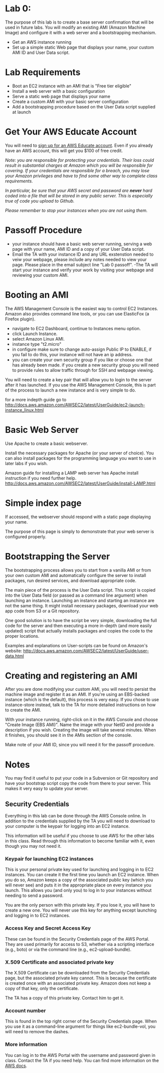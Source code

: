 # Lab 0:

The purpose of this lab is to create a base server confirmation that will be used in future labs. You will modify an existing AMI (Amazon Machine Image) and configure it with a web server and a bootstrapping mechanism.

- Get an AWS instance running
- Set up a simple static Web page that displays your name, your custom AMI ID and User Data script.

# Lab Requirements 

- Boot an EC2 instance with an AMI that is "Free tier eligible"
- Install a web server with a basic configuration
- Serve a static web page that displays your name
- Create a custom AMI with your basic server configuration
- Add a bootstrapping procedure based on the User Data script supplied at launch

# Get Your AWS Educate Account

You will need to [sign up for an AWS Educate account](https://www.awseducate.com/Application). Even if you already have an AWS account, this will get you $100 of free credit. 

*Note: you are responsible for protecting your credentials. Their loss could result in substantial charges at Amazon which you will be responsible for covering. If your credentials are responsible for a breach, you may lose your Amazon privileges and have to find some other way to complete class requirements.*

*In particular, be sure that your AWS secret and password are __never__ hard coded into a file that will be stored in any public server. This is especially true of code you upload to Github.*

*Please remember to stop your instances when you are not using them.*

# Passoff Procedure 
- your instance should have a basic web server running, serving a web page with your name, AMI ID and a copy of your User Data script. 
- Email the TA with your instance ID and any URL exstenstion needed to veiw your webpage, please include any notes needed to view your page. Please place in the email subject line "Lab 0 passoff".
-The TA will start your instance and verify your work by visiting your webpage and reviewing your custom AMI.  

# Booting an AMI 

The AWS Management Console is the easiest way to control EC2 Instances. Amazon also provides command line tools, or you can use ElasticFox (a Firefox plugin).
- navigate to EC2 Dashboard, continue to Instances menu option.
- click Launch Instance.
- select Amazon Linux AMI.
- instance type "t2.micro"
- in configure make sure to change auto-assign Public IP to ENABLE, if you fail to do this, your instance will not have an ip address.
- you can create your own security group if you like or choose one that has already been made. if you create a new security group you will need to provide rules to allow traffic through for SSH and webpage viewing.

You will need to create a key pair that will allow you to login to the server after it has launched. If you use the AWS Management Console, this is part of the process to launch a new instance and is very simple to do.

for a more indepth guide go to http://docs.aws.amazon.com/AWSEC2/latest/UserGuide/ec2-launch-instance_linux.html


# Basic Web Server 

Use Apache to create a basic webserver. 

Install the necessary packages for Apache (or your server of choice). You can also install packages for the programming language you want to use in later labs if you wish.

Amazon guide for installing a LAMP web server has Apache install instruction if you need further help. http://docs.aws.amazon.com/AWSEC2/latest/UserGuide/install-LAMP.html

# Simple index page

If accessed, the webserver should respond with a static page displaying your name.

The purpose of this page is simply to demonstrate that your web server is configured properly.

# Bootstrapping the Server 

The bootstrapping process allows you to start from a vanilla AMI or from your own custom AMI and automatically configure the server to install packages, run desired services, and download appropriate code.

The main piece of the process is the User Data script. This script is copied into the User Data field (or passed as a command line argument) when launching an instance. Launching an instance and starting an instance are not the same thing. It might install necessary packages, download your web app code from S3 or a Git repository.

One good solution is to have the script be very simple, downloading the full code for the server and then executing a more in-depth (and more easily updated) script that actually installs packages and copies the code to the proper locations.

Examples and explanations on User-scripts can be found on Amazon's website:
http://docs.aws.amazon.com/AWSEC2/latest/UserGuide/user-data.html

# Creating and registering an AMI

After you are done modifying your custom AMI, you will need to persist the machine image and register it as an AMI. If you're using an EBS-backed instance (which is the default), this process is very easy. If you chose to use instance-store instead, talk to the TA for more detailed instructions on how to create the AMI.

With your instance running, right-click on it in the AWS Console and choose "Create Image (EBS AMI)". Name the image with your NetID and provide a description if you wish. Creating the image will take several minutes. When it finishes, you should see it in the AMIs section of the console.

Make note of your AMI ID, since you will need it for the passoff procedure.

# Notes 
You may find it useful to put your code in a Subversion or Git repository and have your bootstrap script copy the code from there to your server. This makes it very easy to update your server.

## Security Credentials
Everything in this lab can be done through the AWS Console online. In addition to the credentials supplied by the TA you will need to download to your computer is the keypair for logging into an EC2 instance.

This information will be useful if you choose to use AWS for the other labs in this class. Read through this information to become familiar with it, even though you may not need it.

### Keypair for launching EC2 instances
This is your personal private key used for launching and logging in to EC2 instances. You can create it the first time you launch an EC2 instance. When you do so, Amazon keeps a copy of the associated public key (which you will never see) and puts it in the appropriate place on every instance you launch. This allows you (and only you) to log in to your instances without needing to send a password.

You are the only person with this private key. If you lose it, you will have to create a new one. You will never use this key for anything except launching and logging in to EC2 instances.

### Access Key and Secret Access Key
These can be found in the Security Credentials page of the AWS Portal. They are used primarily for access to S3, whether via a scripting interface (e.g., boto) or via the command line (e.g., ec2-upload-bundle).

### X.509 Certificate and associated private key
The X.509 Certificate can be downloaded from the Security Credentials page, but the associated private key cannot. This is because the certificate is created once with an associated private key. Amazon does not keep a copy of that key, only the certificate.

The TA has a copy of this private key. Contact him to get it.

### Account number
This is found in the top right corner of the Security Credentials page. When you use it as a command-line argument for things like ec2-bundle-vol, you will need to remove the dashes.

### More information

You can log in to the AWS Portal with the username and password given in class.
Contact the TA if you need help.
You can find more information on the [AWS docs](http://docs.amazonwebservices.com/AWSSecurityCredentials/1.0/AboutAWSCredentials.html#AccessKeys).

